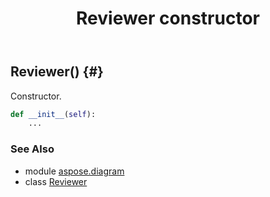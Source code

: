 ﻿---
title: Reviewer constructor
second_title: Aspose.Diagram for Python via .NET API References
description: 
type: docs
weight: 10
url: /python-net/aspose.diagram/reviewer/__init__/
is_root: false
---

## Reviewer() {#}

Constructor.



```python
def __init__(self):
    ...
```





### See Also
* module [aspose.diagram](../../)
* class [Reviewer](/diagram/python-net/aspose.diagram/reviewer)
